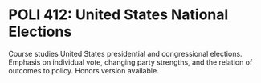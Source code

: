 # POLI 412: United States National Elections

Course studies United States presidential and congressional elections. Emphasis on individual vote, changing party strengths, and the relation of outcomes to policy. Honors version available.